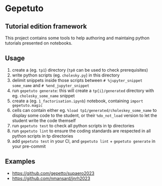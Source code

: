 # Gepetuto

## Tutorial edition framework

This project contains some tools to help authoring and maintaing python tutorials presented on notebooks.

## Usage

1. create a (eg. `tp1`) directory (`tp0` can be used to check prerequisites)
2. write python scripts (eg. `cholesky.py`) in this directory
3. delimit snippets inside those scripts between `# %jupyter_snippet some_name` and `# %end_jupyter_snippet`
4. run `gepetuto generate`: this will create a `tp{i}/generated` directory with eg. `cholesky_some_name` snippet
5. create a (eg. `1_factorisation.ipynb`) notebook, containing `import gepetuto.magic`
6. cells can contain either eg. `%load tp1/generated/choleskey_some_name` to display some code to the student, or their
   `%do_not_load` version to let the student write the code themself
7. run `gepetuto test` to check all python scripts in tp directories
8. run `gepetuto lint` to ensure the coding standards are respected in all python scripts in tp directories
9. add `gepetuto test` in your CI, and `gepetuto lint` + `gepetuto generate` in your pre-commit

## Examples

- https://github.com/gepetto/supaero2023
- https://github.com/nmansard/jnrh2023
